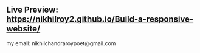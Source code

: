 <h2> Live Preview: <br/> <a href="https://nikhilroy2.github.io/Build-a-responsive-website/"> https://nikhilroy2.github.io/Build-a-responsive-website/ </a>  </h2>
my email: nikhilchandraroypoet@gmail.com